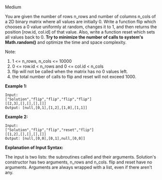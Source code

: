 Medium

You are given the number of rows n_rows and number of columns n_cols of a 2D binary matrix where all values are initially 0. Write a function flip which chooses a 0 value uniformly at random, changes it to 1, and then returns the position [row.id, col.id] of that value. Also, write a function reset which sets all values back to 0. **Try to minimize the number of calls to system's Math.random()** and optimize the time and space complexity.

Note:

1. 1 <= n_rows, n_cols <= 10000
2. 0 <= row.id < n_rows and 0 <= col.id < n_cols
3. flip will not be called when the matrix has no 0 values left.
4. the total number of calls to flip and reset will not exceed 1000.

**Example 1:**
```
Input: 
["Solution","flip","flip","flip","flip"]
[[2,3],[],[],[],[]]
Output: [null,[0,1],[1,2],[1,0],[1,1]]
```
**Example 2:**
```
Input: 
["Solution","flip","flip","reset","flip"]
[[1,2],[],[],[],[]]
Output: [null,[0,0],[0,1],null,[0,0]]
```
**Explanation of Input Syntax:**

The input is two lists: the subroutines called and their arguments. Solution's constructor has two arguments, n_rows and n_cols. flip and reset have no arguments. Arguments are always wrapped with a list, even if there aren't any.

